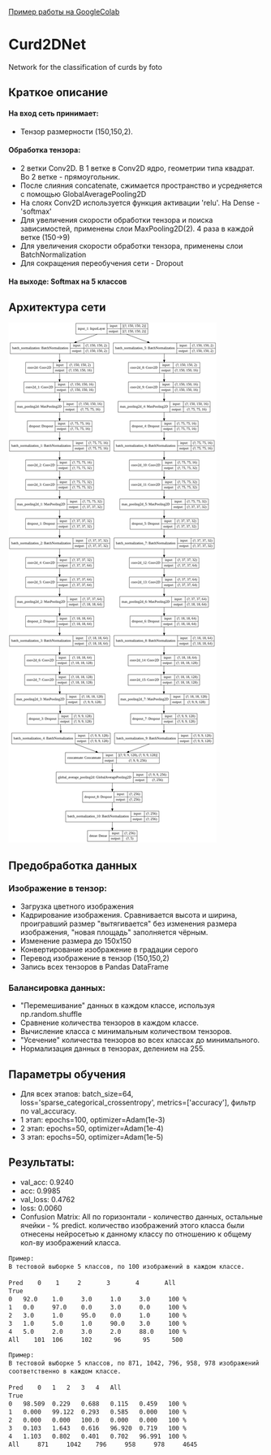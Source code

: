 [Пример работы на GoogleColab](https://colab.research.google.com/drive/1pNL0cq2L5R79SbELNR8hdUjvO5Y73BKz)
# Curd2DNet
Network for the classification of curds by foto

## Краткое описание
#### На вход сеть принимает: 
- Тензор размерности (150,150,2).
#### Обработка тензора: 
- 2 ветки Conv2D. В 1 ветке в Conv2D ядро, геометрии типа квадрат. Во 2 ветке - прямоугольник.
- После слияния concatenate, сжимается пространство и усредняется с помощью GlobalAveragePooling2D
- На слоях Conv2D используется функция активации 'relu'. На Dense - 'softmax'
- Для увеличения скорости обработки тензора и поиска зависимостей, применены слои MaxPooling2D(2). 4 раза в каждой ветке (150->9)
- Для увеличения скорости обработки тензора, применены слои BatchNormalization
- Для сокращения переобучения сети - Dropout
#### На выходе: Softmax на 5 классов


## Архитектура сети
![Image alt](https://github.com/sabeninvv/Curd2DNet/blob/master/model_architecture.png)


## Предобработка данных
### Изображение в тензор:
- Загрузка цветного изображения
- Кадрирование изображения. Сравнивается высота и ширина, проигравший размер "вытягивается" без изменения размера изображения, "новая площадь" заполняется чёрным. 
- Изменение размера до 150х150
- Конвертирование изображение в градации серого
- Перевод изображение в тензор (150,150,2)
- Запись всех тензоров в Pandas DataFrame
### Балансировка данных:
- "Перемешивание" данных в каждом классе, используя np.random.shuffle
- Сравнение количества тензоров в каждом классе. 
- Вычисление класса с минимальным количеством тензоров.
- "Усечение" количества тензоров во всех классах до минимального.
- Нормализация данных в тензорах, делением на 255.


## Параметры обучения
- Для всех этапов: batch_size=64, loss='sparse_categorical_crossentropy', metrics=['accuracy'], фильтр по val_accuracy.
- 1 этап: epochs=100, optimizer=Adam(1e-3)
- 2 этап: epochs=50, optimizer=Adam(1e-4)
- 3 этап: epochs=50, optimizer=Adam(1e-5)


## Результаты:
- val_acc: 0.9240
- acc: 0.9985 
- val_loss: 0.4762 
- loss: 0.0060 
- Confusion Matrix: All по горизонтали - количество данных, остальные ячейки - % predict. количество изображений этого класса были отнесены нейросетью к данному классу по отношению к общему кол-ву изображений класса.

```
Пример: 
В тестовой выборке 5 классов, по 100 изображений в каждом классе.

Pred 	0 	 1 	   2 	   3 	   4 	   All
True 						
0 	92.0 	1.0 	3.0 	1.0 	3.0 	100 %
1 	0.0 	97.0 	0.0 	3.0 	0.0 	100 %
2 	3.0 	1.0 	95.0 	0.0 	1.0 	100 %
3 	1.0 	5.0 	1.0 	90.0 	3.0 	100 %
4 	5.0 	2.0 	3.0 	2.0 	88.0 	100 %
All    101 	106 	102 	 96 	 95 	 500
```


```
Пример: 
В тестовой выборке 5 классов, по 871, 1042, 796, 958, 978 изображений соответственно в каждом классе.

Pred 	0 	1 	2 	3 	4 	All
True
0 	98.509 	0.229 	0.688 	0.115 	0.459 	100 %
1 	0.000 	99.122 	0.293 	0.585 	0.000 	100 %
2 	0.000 	0.000 	100.0 	0.000 	0.000 	100 %
3 	0.103 	1.643 	0.616 	96.920 	0.719 	100 %
4 	1.103 	0.802 	0.401 	0.702 	96.991 	100 %
All 	871 	1042 	796 	958 	978 	4645
```
